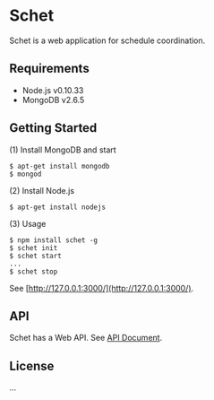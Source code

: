 # Schet

Schet is a web application for schedule coordination.

## Requirements

- Node.js v0.10.33
- MongoDB v2.6.5

## Getting Started

(1) Install MongoDB and start

```
$ apt-get install mongodb
$ mongod
```

(2) Install Node.js

```
$ apt-get install nodejs
```

(3) Usage

```
$ npm install schet -g
$ schet init
$ schet start
...
$ schet stop
```

See [http://127.0.0.1:3000/](http://127.0.0.1:3000/).

## API

Schet has a Web API. See [API Document](doc/API.md).

## License

...

